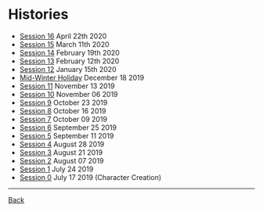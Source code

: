 # Histories
- [Session 16](Session016.md) April 22th 2020
- [Session 15](Session015.md) March 11th 2020
- [Session 14](Session014.md) February 19th 2020
- [Session 13](Session013.md) February 12th 2020
- [Session 12](Session012.md) January 15th 2020
- [Mid-Winter Holiday](MidWinterHoliday.md) December 18 2019
- [Session 11](Session011.md) November 13 2019
- [Session 10](Session010.md) November 06 2019
- [Session 9](Session009.md) October 23 2019
- [Session 8](Session008.md) October 16 2019
- [Session 7](Session007.md) October 09 2019
- [Session 6](Session006.md) September 25 2019
- [Session 5](Session005.md) September 11 2019
- [Session 4](Session004.md) August 28 2019
- [Session 3](Session003.md) August 21 2019
- [Session 2](Session002.md) August 07 2019
- [Session 1](Session001.md) July 24 2019
- [Session 0](Session000.md) July 17 2019 (Character Creation)

---
[Back](../TheEyesOfTheBeholder)
